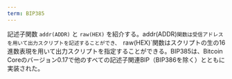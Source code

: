```yaml
---
term: BIP385
---
```

記述子関数 `addr(ADDR)` と `raw(HEX)` を紹介する。addr(ADDR)`関数は受信アドレスを用いて出力スクリプトを記述することができ、 `raw(HEX)`関数はスクリプトの生の16進数表現を用いて出力スクリプトを指定することができる。BIP385は、Bitcoin Coreのバージョン0.17で他のすべての記述子関連BIP（BIP386を除く）とともに実装された。